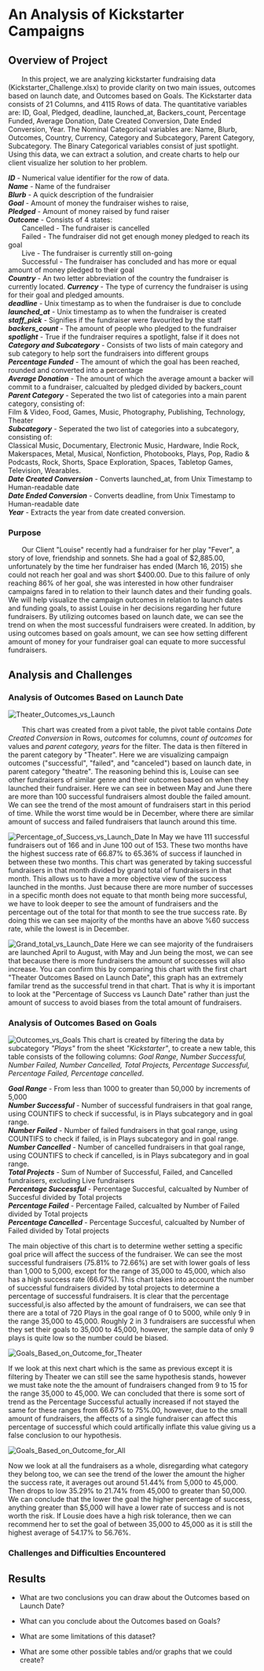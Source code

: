 # An Analysis of Kickstarter Campaigns

## Overview of Project

&nbsp;&nbsp;&nbsp;&nbsp;&nbsp;&nbsp; In this project, we are analyzing kickstarter fundraising data (Kickstarter_Challenge.xlsx) to provide clarity on two main issues, 
outcomes based on launch date, and Outcomes based on Goals. The Kickstarter data consists of 21 Columns, and 4115 Rows of data. The quantitative variables are:
ID, Goal, Pledged, deadline, launched_at, Backers_count, Percentage Funded, Average Donation, Date Created Conversion,  Date Ended Conversion, Year. 
The Nominal Categorical variables are: Name, Blurb, Outcomes, Country, Currency, Category and Subcategory, Parent Category, Subcategory. 
The Binary Categorical variables consist of just spotlight. Using this data, we can extract a solution, and create charts to help our client visualize her solution to her problem. 

_**ID**_ - Numerical value identifier for the row of data.  
_**Name**_ - Name of the fundraiser  
_**Blurb**_ - A quick description of the fundraisier  
_**Goal**_ - Amount of money the fundraiser wishes to raise, \
_**Pledged**_ - Amount of money raised by fund raiser \
_**Outcome**_ - Consists of 4 states:  
&nbsp;&nbsp;&nbsp;&nbsp;&nbsp;&nbsp; Cancelled - The fundraiser is cancelled  
&nbsp;&nbsp;&nbsp;&nbsp;&nbsp;&nbsp; Failed - The fundraiser did not get enough money pledged to reach its goal  
&nbsp;&nbsp;&nbsp;&nbsp;&nbsp;&nbsp; Live - The fundraiser is currently still on-going  
&nbsp;&nbsp;&nbsp;&nbsp;&nbsp;&nbsp; Successful - The fundraiser has concluded and has more or equal amount of money pledged to their goal \
_**Country**_ - An two letter abbreviation of the country the fundraiser is currently located. 
_**Currency**_ - The type of currency the fundraiser is using for their goal and pledged amounts.  
_**deadline**_ - Unix timestamp as to when the fundraiser is due to conclude  
_**launched_at**_ - Unix timestamp as to when the fundraiser is created 
_**staff_pick**_ - Signifies if the fundraiser were favourited by the staff \
_**backers_count**_ - The amount of people who pledged to the fundraiser \
_**spotlight**_ - True if the fundraiser requires a spotlight, false if it does not \
_**Category and Subcategory**_ - Consists of two lists of main category and sub category to help sort the fundraisers into different groups \
_**Percentage Funded**_ - The amount of which the goal has been reached, rounded and converted into a percentage \
_**Average Donation**_ - The amount of which the average amount a backer will commit to a fundraiser, calcualted by pledged divided by backers_count \
_**Parent Category**_ - Seperated the two list of categories into a main parent category, consisting of: \
	Film & Video, Food, Games, Music, Photography, Publishing, Technology, Theater   \
_**Subcategory**_ - Seperated the two list of categories into a subcategory, consisting of: \
	Classical Music, Documentary, Electronic Music, Hardware, Indie Rock, Makerspaces,
Metal, Musical, Nonfiction, Photobooks, Plays, Pop, Radio & Podcasts, Rock, Shorts,
Space Exploration, Spaces, Tabletop Games, Television, Wearables.  
_**Date Created Conversion**_ - Converts launched_at, from Unix Timestamp to Human-readable date  
_**Date Ended Conversion**_ - Converts deadline,  from Unix Timestamp to Human-readable date  
_**Year**_ - Extracts the year from date created conversion.  
	
### Purpose

&nbsp;&nbsp;&nbsp;&nbsp;&nbsp;&nbsp; Our Client "Louise" recently had a fundraiser for her play "Fever", a story of love, 
friendship and sonnets. She had a goal of $2,885.00,  unfortunately by the time her fundraiser has ended (March 16, 2015) she could not reach her goal 
and was short $400.00. Due to this failure of only reaching 86% of her goal, she was interested in how other fundraiser campaigns fared in to relation 
to their launch dates and their funding goals. We will help visualize the campaign outcomes in relation to launch dates and funding goals, to assist Louise
in her decisions regarding her future fundraisers. By utilizing outcomes based on launch date, we can see the trend on when the most successful fundraisers were created.
In addition, by using outcomes based on goals amount, we can see how setting different amount of money for your fundraiser goal can equate to more successful fundraisers.  


## Analysis and Challenges

### Analysis of Outcomes Based on Launch Date

![Theater_Outcomes_vs_Launch](https://github.com/alecngai/Kickstarter-analysis/blob/main/Resources/Theater_Outcomes_vs_Launch.png)

&nbsp;&nbsp;&nbsp;&nbsp;&nbsp;&nbsp; This chart was created from a pivot table, the pivot table contains _Date Created Conversion_ in Rows, *outcomes* for columns, *count of outcomes* for values and *parent category, years* for the filter.
The data is then filtered in the parent category by "Theater". Here we are visualizing campaign outcomes ("successful", "failed", and "canceled") based on launch date, in parent category "theatre". 
The reasoning behind this is, Louise can see other fundraisers of similar genre and their outcomes based on when they launched their fundraiser. Here we can see in between May and June there are more than 100 successful 
fundraisers almost double the failed amount. We can see the trend of the most amount of fundraisers start in this period of time.  While the worst time would be in December, where there are similar amount of success and failed fundraisers that launch around this time. 

![Percentage_of_Success_vs_Launch_Date](https://github.com/alecngai/Kickstarter-analysis/blob/main/Resources/Percentage_of_Success_vs_Launch_Date.png)
In May we have 111 successful fundraisers out of 166 and in June 100 out of 153. These two months have the highest success rate of 66.87% to 65.36% of success if launched in between these two months. This chart was generated by
taking successful fundraisers in that month divided by grand total of fundraisers in that month. This allows us to have a more objective view of the success launched in the months. Just because there are more number of successes in a specific month does not equate to that month being more successful,  we have to look deeper to see the amount of fundraisers and the percentage out of the total for that month to see the true success rate. By doing this we can see majority of the months have an above %60 success rate, while the lowest is in December. 

![Grand_total_vs_Launch_Date](https://github.com/alecngai/Kickstarter-analysis/blob/main/Resources/Grand_total_vs_Launch_Date.png)
Here we can see majority of the fundraisers are launched April to August, with May and Jun being the most, we can see that because there is more fundraisers the amount of successes will also increase. You can confirm this by comparing this chart with the first chart "Theater Outcomes Based on Launch Date", this graph has an extremely familar trend as the successful trend in that chart. That is why it is important to look at the "Percentage of Success vs Launch Date" rather than just the amount of success to avoid biases from the total amount of fundraisers. 

### Analysis of Outcomes Based on Goals

![Outcomes_vs_Goals](https://github.com/alecngai/Kickstarter-analysis/blob/main/Resources/Outcomes_vs_Goals.png)
This chart is created by filtering the data by subcategory *"Plays"* from the sheet *"Kickstarter"*, to create a new table, this table consists of the following columns: *Goal Range, Number Successful, Number Failed, Number Cancelled, Total Projects, Percentage Successful, Percentage Failed, Percentage cancelled*.  

_**Goal Range**_ - From less than 1000 to greater than 50,000 by increments of 5,000 \
_**Number Successful**_ - Number of successful fundraisers in that goal range, using COUNTIFS to check if successful, is in Plays subcategory and in goal range. \
_**Number Failed**_ - Number of failed fundraisers in that goal range, using COUNTIFS to check if failed, is in Plays subcategory and in goal range. \
_**Number Cancelled**_ - Number of cancelled fundraisers in that goal range, using COUNTIFS to check if cancelled, is in Plays subcategory and in goal range. \
_**Total Projects**_ - Sum of Number of Successful, Failed, and Cancelled fundraisers, excluding Live fundraisers \
_**Percentage Successful**_ - Percentage Succesful, calcualted by Number of Succesful divided by Total projects \
_**Percentage Failed**_ - Percentage Failed, calcualted by Number of Failed divided by Total projects \
_**Percentage Cancelled**_ - Percentage Succesful, calcualted by Number of Failed divided by Total projects  

The main objective of this chart is to determine wether setting a specific goal price will affect the success of the fundraiser. We can see the most successful fundraisers (75.81% to 72.66%) are set with lower goals of less than 1,000 to 5,000, except for the range of 35,000 to 45,000, which also has a high success rate (66.67%). This chart takes into account the number of successful fundraisers divided by total projects to determine a percentage of successful fundraisers.  It is clear that the percentage successful,is also affected by the amount of fundraisers,  we can see that there are a total of 720 Plays in the goal range of 0 to 5000, while only 9 in the range 35,000 to 45,000. Roughly 2 in 3 fundraisers are successful when they set their goals to 35,000 to 45,000, however, the sample data of only 9 plays is quite low so the number could be biased. 
 
![Goals_Based_on_Outcome_for_Theater](https://github.com/alecngai/Kickstarter-analysis/blob/main/Resources/Goals_Based_on_Outcome_for_Theater.png)

If we look at this next chart which is the same as previous except it is filtering by Theater we can still see the same hypothesis stands,  however we must take note the the amount of fundraisers changed from 9 to 15 for the range 35,000 to 45,000. We can concluded that there is some sort of trend as the Percentage Successful actually increased if not stayed the same for these ranges from 66.67% to 75%.00,  however,  due to the small amount of fundraisers, the affects of a single fundraiser can affect this percentage of successful which could artifically inflate this value giving us a false conclusion to our hypothesis. 


![Goals_Based_on_Outcome_for_All](https://github.com/alecngai/Kickstarter-analysis/blob/main/Resources/Goals_Based_on_Outcome_for_All.png)

Now we look at all the fundraisers as a whole, disregarding what category they belong too, we can see the trend of the lower the amount the higher the success rate, it averages out around 51.44% from 5,000 to 45,000. Then drops to low 35.29% to 21.74% from 45,000 to greater than 50,000. We can conclude that the lower the goal the higher percentage of success, anything greater than $5,000 will have a lower rate of success and is not worth the risk. If Lousie does have a high risk tolerance, then we can recommend her to set the goal of between 35,000 to 45,000 as it is still the highest average of 54.17% to 56.76%.
 

### Challenges and Difficulties Encountered

## Results

- What are two conclusions you can draw about the Outcomes based on Launch Date?

- What can you conclude about the Outcomes based on Goals?

- What are some limitations of this dataset?

- What are some other possible tables and/or graphs that we could create?